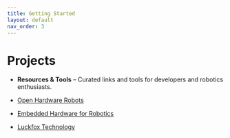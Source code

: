 ```yaml
---
title: Getting Started
layout: default
nav_order: 3
---
```


# Projects

- **Resources & Tools** – Curated links and tools for developers and robotics enthusiasts.

- [Open Hardware Robots](https://open-hardware-robots.github.io/CoRL2025/)
- [Embedded Hardware for Robotics](https://www.waveshare.com/)
- [Luckfox Technology](https://www.luckfox.com/index.php)

